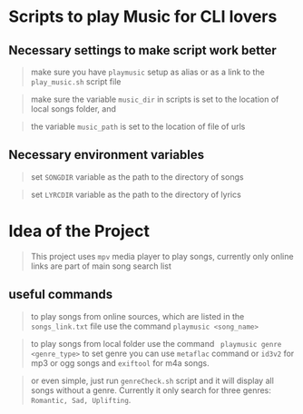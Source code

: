 # Scripts to play Music for CLI lovers

## Necessary settings to make script work better
> make sure you have `playmusic` setup as alias or as a link to the `play_music.sh` script file

> make sure the variable `music_dir` in scripts is set to the location of local songs folder, and

> the variable `music_path` is set to the location of file of urls

## Necessary environment variables
> set `SONGDIR` variable as the path to the directory of songs

> set `LYRCDIR` variable as the path to the directory of lyrics

# Idea of the Project
> This project uses `mpv` media player to play songs,
currently only online links are part of main song search list

## useful commands
> to play songs from online sources, which are listed in the `songs_link.txt` file use the command
    ``` playmusic <song_name> ```


> to play songs from local folder use the command
    ``` playmusic genre <genre_type>```
> to set genre you can use `metaflac` command or `id3v2` for mp3 or ogg songs and `exiftool` for m4a songs.

> or even simple, just run `genreCheck.sh` script and it will display all songs without a genre. Currently it only search for three genres: `Romantic, Sad, Uplifting`.
